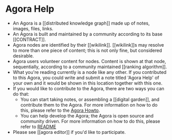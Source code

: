 # Agora Help

- An Agora is a [[distributed knowledge graph]] made up of notes, images, files, links.
- An Agora is built and maintained by a community according to its base [[CONTRACT]].
- Agora nodes are identified by their [[wikilink]]. [[wikilink]]s may resolve to more than one piece of content; this is not only fine, but considered desirable.
- Agora users volunteer content for nodes. Content is shown at that node, sequentially, according to a community maintained [[ranking algorithm]].
- What you're reading currently is a node like any other. If you contributed to this Agora, you could write and submit a note titled 'Agora Help' of your own and it would be shown in this location together with this one.
- If you would like to contribute to the Agora, there are two ways you can do that:
  - You can start taking notes, or assembling a [[digital garden]], and contribute them to the Agora. For more information on how to do this, please refer to the [Agora Howto](https://flancia.org/go/agora-howto).
  - You can help develop the Agora; the Agora is open source and community driven. For more information on how to do this, please refer to [README](https://flancia.org/go/agora-server/README.md)
- Please see [[agora editor]] if you'd like to participate.


